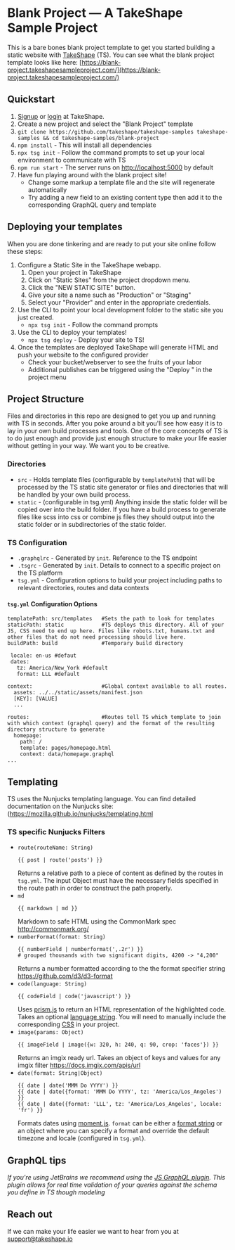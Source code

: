 # Blank Project — A TakeShape Sample Project
This is a bare bones blank project template to get you started building a static website with [TakeShape](https://www.takeshape.io) (TS). You can see what the blank project template looks like here: [https://blank-project.takeshapesampleproject.com/](https://blank-project.takeshapesampleproject.com/)


## Quickstart
1. [Signup](https://app.takeshape.io/signup) or [login](https://app.takeshape.io/login) at TakeShape.
1. Create a new project and select the "Blank Project" template
1. `git clone https://github.com/takeshape/takeshape-samples takeshape-samples && cd takeshape-samples/blank-project`
1. `npm install` - This will install all dependencies 
1. `npx tsg init` - Follow the command prompts to set up your local environment to communicate with TS
1. `npm run start` -  The server runs on [http://localhost:5000](http://localhost:5000) by default
1. Have fun playing around with the blank project site!
    - Change some markup a template file and the site will regenerate automatically
    - Try adding a new field to an existing content type then add it to the corresponding GraphQL query and template


## Deploying your templates
When you are done tinkering and are ready to put your site online follow these steps:
1. Configure a Static Site in the TakeShape webapp.
    1. Open your project in TakeShape
    1. Click on "Static Sites" from the project dropdown menu.
    1. Click the "NEW STATIC SITE" button.
    1. Give your site a name such as "Production" or "Staging"
    1. Select your "Provider" and enter in the appropriate credentials.
1. Use the CLI to point your local development folder to the static site you just created.
    - `npx tsg init` - Follow the command prompts
1. Use the CLI to deploy your templates! 
    - `npx tsg deploy` - Deploy your site to TS!
1. Once the templates are deployed TakeShape will generate HTML and push your website to the configured provider
    - Check your bucket/webserver to see the fruits of your labor
    - Additional publishes can be triggered using the "Deploy <sitename>" in the project menu    

## Project Structure
Files and directories in this repo are designed to get you up and running with TS in seconds. After you poke around a bit you'll see how easy it is to lay in your own build processes and tools. One of the core concepts of TS is to do just enough and provide just enough structure to make your life easier without getting in your way. We want you to be creative. 

### Directories
- `src` - Holds template files (configurable by `templatePath`) that will be processed by the TS static site generator or files and directories that will be handled by your own build process. 
- `static` - (configurable in tsg.yml) Anything inside the static folder will be copied over into the build folder. If you have a build process to generate files like scss into css or combine js files they should output into the static folder or in subdirectories of the static folder.
   
### TS Configuration
- `.graphqlrc` - Generated by `init`. Reference to the TS endpoint
- `.tsgrc` -  Generated by `init`.  Details to connect to a specific project on the TS platform
- `tsg.yml` - Configuration options to build your project including paths to relevant directories, routes and data contexts

#### `tsg.yml` Configuration Options

```
templatePath: src/templates   #Sets the path to look for templates
staticPath: static            #TS deploys this directory. All of your JS, CSS need to end up here. Files like robots.txt, humans.txt and other files that do not need processing should live here.
buildPath: build              #Temporary build directory
 
 locale: en-us #defaut
 dates:
   tz: America/New_York #default
   format: LLL #default

context:                      #Global context available to all routes. 
  assets: ../../static/assets/manifest.json
  [KEY]: [VALUE]
  ...
  
routes:                       #Routes tell TS which template to join with which context (graphql query) and the format of the resulting directory structure to generate
  homepage:
    path: /
    template: pages/homepage.html
    context: data/homepage.graphql
...    
 ```

## Templating
TS uses the Nunjucks templating language. You can find detailed documentation on the Nunjucks site: (https://mozilla.github.io/nunjucks/templating.html

### TS specific Nunjucks Filters
- `route(routeName: String)`
  ```
  {{ post | route('posts') }}
  ```
  Returns a relative path to a piece of content as defined by the routes in `tsg.yml`. The input Object must have the necessary fields specified in the route path in order to construct the path properly.  
- `md`
  ```
  {{ markdown | md }}
  ```
  Markdown to safe HTML using the CommonMark spec http://commonmark.org/   
- `numberFormat(format: String)`
  ```
  {{ numberField | numberformat(',.2r') }}
  # grouped thousands with two significant digits, 4200 -> "4,200"
  ```
  Returns a number formatted according to the the format specifier string https://github.com/d3/d3-format
- `code(language: String)`
  ```
  {{ codeField | code('javascript') }}
  ```
  Uses [prism.js](http://prismjs.com/) to return an HTML representation of the highlighted code. Takes an optional [language string](http://prismjs.com/#languages-list). You will need to manually include the corresponding [CSS](https://github.com/PrismJS/prism/tree/gh-pages/themes) in your project. 
- `image(params: Object)`
  ```
  {{ imageField | image({w: 320, h: 240, q: 90, crop: 'faces'}) }}
  ```
  Returns an imgix ready url. Takes an object of keys and values for any imgix filter https://docs.imgix.com/apis/url
- `date(format: String|Object)`
  ```
  {{ date | date('MMM Do YYYY') }}
  {{ date | date({format: 'MMM Do YYYY', tz: 'America/Los_Angeles') }}
  {{ date | date({format: 'LLL', tz: 'America/Los_Angeles', locale: 'fr') }}
  ```
  Formats dates using [moment.js](https://momentjs.com/). `format` can be either a [format string](https://momentjs.com/docs/#/displaying/format/) or an object where you can specify a format and override the default timezone and locale (configured in `tsg.yml`).

## GraphQL tips
*If you're using JetBrains we recommend using the  [JS GraphQL plugin](https://github.com/jimkyndemeyer/js-graphql-intellij-plugin). This plugin allows for real time validation of your queries against the schema you define in TS though modeling*

## Reach out
If we can make your life easier we want to hear from you at [support@takeshape.io](mailto:support@takeshape.io)
